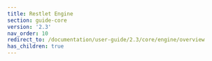 ```yaml
---
title: Restlet Engine
section: guide-core
version: '2.3'
nav_order: 10
redirect_to: /documentation/user-guide/2.3/core/engine/overview
has_children: true
---
```

